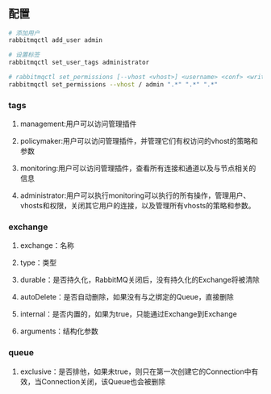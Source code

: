 #

## 配置

```sh
# 添加用户
rabbitmqctl add_user admin

# 设置标签
rabbitmqctl set_user_tags administrator

# rabbitmqctl set_permissions [--vhost <vhost>] <username> <conf> <write> <read>
rabbitmqctl set_permissions --vhost / admin ".*" ".*" ".*"

```

### tags

1. management:用户可以访问管理插件

2. policymaker:用户可以访问管理插件，并管理它们有权访问的vhost的策略和参数

3. monitoring:用户可以访问管理插件，查看所有连接和通道以及与节点相关的信息

4. administrator:用户可以执行monitoring可以执行的所有操作，管理用户、vhosts和权限，关闭其它用户的连接，以及管理所有vhosts的策略和参数。

### exchange

1. exchange：名称

2. type：类型

3. durable：是否持久化，RabbitMQ关闭后，没有持久化的Exchange将被清除

4. autoDelete：是否自动删除，如果没有与之绑定的Queue，直接删除

5. internal：是否内置的，如果为true，只能通过Exchange到Exchange

6. arguments：结构化参数

### queue

1. exclusive：是否排他，如果未true，则只在第一次创建它的Connection中有效，当Connection关闭，该Queue也会被删除
